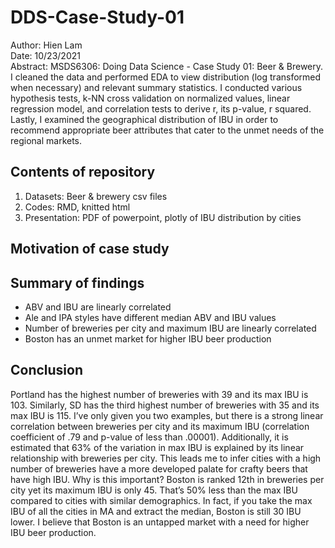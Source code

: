 # DDS-Case-Study-01  
Author: Hien Lam    
Date: 10/23/2021    
Abstract: MSDS6306: Doing Data Science - Case Study 01: Beer & Brewery. I cleaned the data and performed EDA to view distribution (log transformed when necessary) and relevant summary statistics. I conducted various hypothesis tests, k-NN cross validation on normalized values, linear regression model, and correlation tests to derive r, its p-value, r squared. Lastly, I examined the geographical distribution of IBU in order to recommend appropriate beer attributes that cater to the unmet needs of the regional markets.

## Contents of repository

1. Datasets: Beer & brewery csv files  
2. Codes: RMD, knitted html
3. Presentation: PDF of powerpoint, plotly of IBU distribution by cities

## Motivation of case study

## Summary of findings

- ABV and IBU are linearly correlated  
- Ale and IPA styles have different median ABV and IBU values
- Number of breweries per city and maximum IBU are linearly correlated
- Boston has an unmet market for higher IBU beer production

## Conclusion

Portland has the highest number of breweries with 39 and its max IBU is 103. Similarly, SD has the third highest number of breweries with 35 and its max IBU is 115. I’ve only given you two examples, but there is a strong linear correlation between breweries per city and its maximum IBU (correlation coefficient of .79 and p-value of less than .00001). Additionally, it is estimated that 63% of the variation in max IBU is explained by its linear relationship with breweries per city. This leads me to infer cities with a high number of breweries have a more developed palate for crafty beers that have high IBU. Why is this important? Boston is ranked 12th in breweries per city yet its maximum IBU is only 45. That’s 50% less than the max IBU compared to cities with similar demographics. In fact, if you take the max IBU of all the cities in MA and extract the median, Boston is still 30 IBU lower. I believe that Boston is an untapped market with a need for higher IBU beer production.

